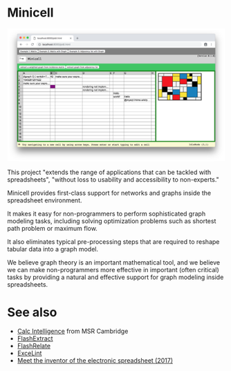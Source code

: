 # Minicell


![Minicell screenshot (2018)](https://github.com/johari/minicell/blob/master/static/screenshot.png)

This project "extends the range of applications that can be tackled with spreadsheets", "without loss to usability and accessibility to non-experts."

Minicell provides first-class support for networks and graphs inside the spreadsheet environment.

It makes it easy for non-programmers to perform sophisticated graph modeling tasks,
including solving optimization problems such as shortest path problem or maximum flow.

It also eliminates typical pre-processing steps that are required to
reshape tabular data into a graph model.

We believe graph theory is an important mathematical tool,
and we believe we can make non-programmers more effective in
important (often critical) tasks by providing a natural and effective support
for graph modeling inside spreadsheets.

# See also

* [Calc Intelligence](https://www.microsoft.com/en-us/research/project/calc-intelligence/) from MSR Cambridge
* [FlashExtract](https://www.youtube.com/watch?v=apTsnpsPEds)
* [FlashRelate](https://www.youtube.com/watch?v=g2Dhf4Tmp8c)
* [ExceLint](https://github.com/ExceLint/ExceLint)
* [Meet the inventor of the electronic spreadsheet (2017)](https://www.youtube.com/watch?v=YDvbDiJZpy0)
